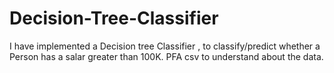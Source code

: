 # Decision-Tree-Classifier

I have implemented a Decision tree Classifier , to classify/predict  whether a Person has a salar greater than 100K.
PFA csv to understand about the data.
